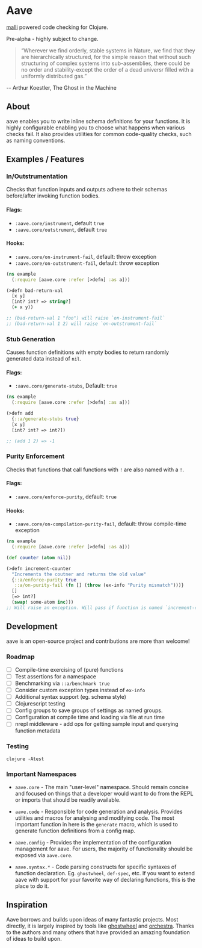 # Aave

[malli](https://github.com/metosin/malli) powered code checking for Clojure.

Pre-alpha - highly subject to change.

> “Wherever we find orderly, stable systems in Nature, we find that they are
> hierarchically structured, for the simple reason that without such structuring
> of complex systems into sub-assemblies, there could be no order and
> stability-except the order of a dead universr filled with a uniformly distributed gas.”

-- Arthur Koestler, The Ghost in the Machine


## About

aave enables you to write inline schema definitions for your functions. It is
highly configurable enabling you to choose what happens when various checks fail.
It also provides utilities for common code-quality checks, such as naming
conventions.

## Examples / Features

### In/Outstrumentation

Checks that function inputs and outputs adhere to their schemas before/after
invoking function bodies.

#### Flags:

- `:aave.core/instrument`, default `true`
- `:aave.core/outstrument`, default `true`

#### Hooks:

- `:aave.core/on-instrument-fail`, default: throw exception
- `:aave.core/on-outstrument-fail`, default: throw exception

```clj
(ns example
  (:require [aave.core :refer [>defn] :as a]))

(>defn bad-return-val
  [x y]
  [int? int? => string?]
  (+ x y))

;; (bad-return-val 1 "foo") will raise `on-instrument-fail`
;; (bad-return-val 1 2) will raise `on-outstrument-fail`
```

### Stub Generation

Causes function definitions with empty bodies to
return randomly generated data instead of `nil`.

#### Flags:

- `:aave.core/generate-stubs`, Default: `true`


```clj
(ns example
  (:require [aave.core :refer [>defn] :as a]))

(>defn add
  {::a/generate-stubs true}
  [x y]
  [int? int? => int?])

;; (add 1 2) => -1
```

### Purity Enforcement

Checks that functions that call functions with `!` are also named with a `!`.

#### Flags:

- `:aave.core/enforce-purity`, default: `true`

#### Hooks:

- `:aave.core/on-compilation-purity-fail`, default: throw compile-time exception


```clj
(ns example
  (:require [aave.core :refer [>defn] :as a]))

(def counter (atom nil))

(>defn increment-counter
  "Increments the coutner and returns the old value"
  {::a/enforce-purity true
   ::a/on-purity-fail (fn [] (throw (ex-info "Purity mismatch")))}
  []
  [=> int?]
  (swap! some-atom inc)))
;; Will raise an exception. Will pass if function is named `increment-counter!`
```


## Development

aave is an open-source project and contributions are more than welcome!

### Roadmap

- [ ] Compile-time exercising of (pure) functions
- [ ] Test assertions for a namespace
- [ ] Benchmarking via `::a/benchmark true`
- [ ] Consider custom exception types instead of `ex-info`
- [ ] Additional syntax support (eg. schema style)
- [ ] Clojurescript testing
- [ ] Config groups to save groups of settings as named groups.
- [ ] Configuration at compile time and loading via file at run time
- [ ] nrepl middleware - add ops for getting sample input and querying function metadata

### Testing

```
clojure -Atest
```

### Important Namespaces

- `aave.core` - The main "user-level" namespace. Should remain concise and
  focused on things that a developer would want to do from the REPL or imports
  that should be readily available.

- `aave.code` - Responsible for code generation and analysis. Provides utilities
  and macros for analysing and modifying code. The most important function in
  here is the `generate` macro, which is used to generate function definitions
  from a config map.

- `aave.config` - Provides the implementation of the configuration management
  for aave. For users, the majority of functionality should be exposed via
  `aave.core`.

- `aave.syntax.*` - Code parsing constructs for specific syntaxes of
  function declaration. Eg. `ghostwheel`, `def-spec`, etc. If you want to extend
  aave with support for your favorite way of declaring functions, this is the
  place to do it.

## Inspiration

Aave borrows and builds upon ideas of many fantastic projects. Most directly, it
is largely inspired by tools like
[ghostwheel](https://github.com/gnl/ghostwheel) and
[orchestra](https://github.com/jeaye/orchestra). Thanks to the authors and many
others that have provided an amazing foundation of ideas to build upon.

